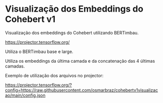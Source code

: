 # Visualização dos Embeddings do Cohebert v1

Visualização dos embeddings do Cohebert utilizando BERTimbau.

https://projector.tensorflow.org/

Utiliza o BERTimbau base e large.

Utiliza os embeddings da última camada e da concatenação das 4 últimas camadas.

Exemplo de utilização dos arquivos no projector:

https://projector.tensorflow.org/?config=https://raw.githubusercontent.com/osmarbraz/cohebertv1visualizacao/main/config.json
